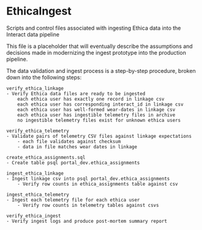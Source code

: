 # EthicaIngest
Scripts and control files associated with ingesting Ethica data into the Interact data pipeline

This file is a placeholder that will eventually describe the assumptions and decisions made in modernizing the ingest prototype into the production pipeline.

The data validation and ingest process is a step-by-step procedure, broken down into the following steps:

    verify_ethica_linkage
    - Verify Ethica data files are ready to be ingested
        each ethica user has exactly one record in linkage csv
        each ethica user has corresponding interact_id in linkage csv
        each ethica user has well-formed wear-dates in linkage csv
        each ethica user has ingestible telemetry files in archive 
        no ingestible telemetry files exist for unknown ethica users

    verify_ethica_telemetry
    - Validate pairs of telemetry CSV files against linkage expectations
        - each file validates against checksum
        - data in file matches wear dates in linkage

    create_ethica_assignments.sql
    - Create table psql portal_dev.ethica_assignments

    ingest_ethica_linkage
    - Ingest linkage csv into psql portal_dev.ethica_assignments
        - Verify row counts in ethica_assignments table against csv

    ingest_ethica_telemetry
    - Ingest each telemetry file for each ethica user
        - Verify row counts in telemetry tables against csvs

    verify_ethica_ingest
    - Verify ingest logs and produce post-mortem summary report
